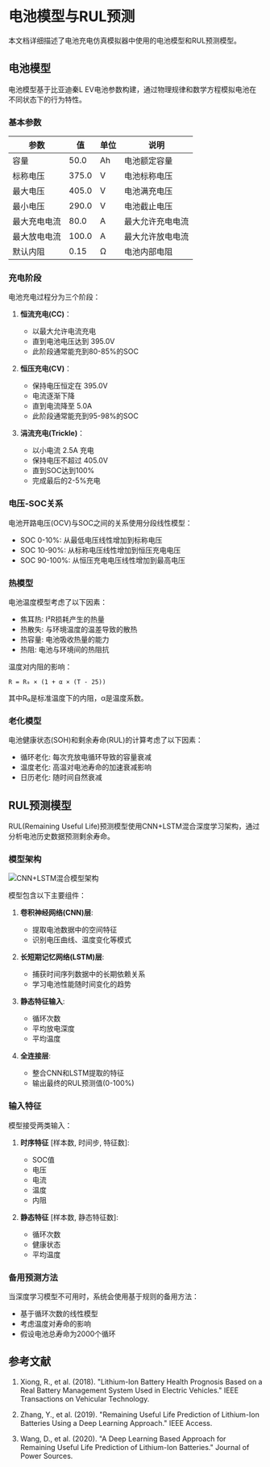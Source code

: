 # 电池模型与RUL预测

本文档详细描述了电池充电仿真模拟器中使用的电池模型和RUL预测模型。

## 电池模型

电池模型基于比亚迪秦L EV电池参数构建，通过物理规律和数学方程模拟电池在不同状态下的行为特性。

### 基本参数

| 参数 | 值 | 单位 | 说明 |
|------|-----|------|------|
| 容量 | 50.0 | Ah | 电池额定容量 |
| 标称电压 | 375.0 | V | 电池标称电压 |
| 最大电压 | 405.0 | V | 电池满充电压 |
| 最小电压 | 290.0 | V | 电池截止电压 |
| 最大充电电流 | 80.0 | A | 最大允许充电电流 |
| 最大放电电流 | 100.0 | A | 最大允许放电电流 |
| 默认内阻 | 0.15 | Ω | 电池内部电阻 |

### 充电阶段

电池充电过程分为三个阶段：

1. **恒流充电(CC)**：
   - 以最大允许电流充电
   - 直到电池电压达到 395.0V
   - 此阶段通常能充到80-85%的SOC

2. **恒压充电(CV)**：
   - 保持电压恒定在 395.0V
   - 电流逐渐下降
   - 直到电流降至 5.0A
   - 此阶段通常能充到95-98%的SOC

3. **涓流充电(Trickle)**：
   - 以小电流 2.5A 充电
   - 保持电压不超过 405.0V
   - 直到SOC达到100%
   - 完成最后的2-5%充电

### 电压-SOC关系

电池开路电压(OCV)与SOC之间的关系使用分段线性模型：

- SOC 0-10%: 从最低电压线性增加到标称电压
- SOC 10-90%: 从标称电压线性增加到恒压充电电压
- SOC 90-100%: 从恒压充电电压线性增加到最高电压

### 热模型

电池温度模型考虑了以下因素：

- 焦耳热: I²R损耗产生的热量
- 热散失: 与环境温度的温差导致的散热
- 热容量: 电池吸收热量的能力
- 热阻: 电池与环境间的热阻抗

温度对内阻的影响：
```
R = R₀ × (1 + α × (T - 25))
```
其中R₀是标准温度下的内阻，α是温度系数。

### 老化模型

电池健康状态(SOH)和剩余寿命(RUL)的计算考虑了以下因素：

- 循环老化: 每次充放电循环导致的容量衰减
- 温度老化: 高温对电池寿命的加速衰减影响
- 日历老化: 随时间自然衰减

## RUL预测模型

RUL(Remaining Useful Life)预测模型使用CNN+LSTM混合深度学习架构，通过分析电池历史数据预测剩余寿命。

### 模型架构

![CNN+LSTM混合模型架构](../docs/images/cnn_lstm_architecture.png)

模型包含以下主要组件：

1. **卷积神经网络(CNN)层**:
   - 提取电池数据中的空间特征
   - 识别电压曲线、温度变化等模式

2. **长短期记忆网络(LSTM)层**:
   - 捕获时间序列数据中的长期依赖关系
   - 学习电池性能随时间变化的趋势

3. **静态特征输入**:
   - 循环次数
   - 平均放电深度
   - 平均温度

4. **全连接层**:
   - 整合CNN和LSTM提取的特征
   - 输出最终的RUL预测值(0-100%)

### 输入特征

模型接受两类输入：

1. **时序特征** [样本数, 时间步, 特征数]:
   - SOC值
   - 电压
   - 电流
   - 温度
   - 内阻

2. **静态特征** [样本数, 静态特征数]:
   - 循环次数
   - 健康状态
   - 平均温度

### 备用预测方法

当深度学习模型不可用时，系统会使用基于规则的备用方法：

- 基于循环次数的线性模型
- 考虑温度对寿命的影响
- 假设电池总寿命为2000个循环

## 参考文献

1. Xiong, R., et al. (2018). "Lithium-Ion Battery Health Prognosis Based on a Real Battery Management System Used in Electric Vehicles." IEEE Transactions on Vehicular Technology.

2. Zhang, Y., et al. (2019). "Remaining Useful Life Prediction of Lithium-Ion Batteries Using a Deep Learning Approach." IEEE Access.

3. Wang, D., et al. (2020). "A Deep Learning Based Approach for Remaining Useful Life Prediction of Lithium-Ion Batteries." Journal of Power Sources. 